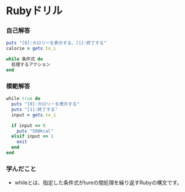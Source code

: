 # Rubyドリル
### 自己解答
```ruby
puts "[0]:カロリーを表示する、[1]:終了する"
calorie = gets.to_i

while 条件式 do
  処理するアクション
end
```

### 模範解答
```ruby
while true do
  puts "[0]:カロリーを表示する"
  puts "[1]:終了する"
  input = gets.to_i

  if input == 0
    puts "500kcal"
  elsif input == 1
    exit
  end
end
```

### 学んだこと
- whileとは、指定した条件式がtureの間処理を繰り返すRubyの構文です。
